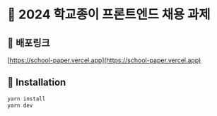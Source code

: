 # 🏫 2024 학교종이 프론트엔드 채용 과제

## 🚀 배포링크
[https://school-paper.vercel.app](https://school-paper.vercel.app)

## 🔧 Installation

```bash
yarn install
yarn dev
```
